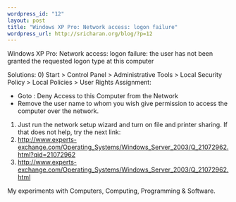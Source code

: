 ```yaml
--- 
wordpress_id: "12"
layout: post
title: "Windows XP Pro: Network access: logon failure"
wordpress_url: http://sricharan.org/blog/?p=12
---
```

Windows XP Pro: Network access: logon failure: the user has not been granted the requested logon type at this computer

Solutions:
0) Start &gt; Control Panel &gt; Administrative Tools &gt; Local Security Policy &gt; Local Policies &gt; User Rights Assignment:
- Goto : Deny Access to this Computer from the Network
- Remove the user name to whom you wish give permission to access the computer over the network.
1) Just run the network setup wizard and turn on file and printer sharing. If that does not help, try the next link:
2) <a href="http://www.experts-exchange.com/Operating_Systems/Windows_Server_2003/Q_21072962.html?qid=21072962">http://www.experts-exchange.com/Operating_Systems/Windows_Server_2003/Q_21072962.html?qid=21072962</a>
3) <a href="http://www.experts-exchange.com/Operating_Systems/Windows_Server_2003/Q_21072962.html">http://www.experts-exchange.com/Operating_Systems/Windows_Server_2003/Q_21072962.html</a>
<div class="blogger-post-footer">My experiments with Computers, Computing, Programming &amp; Software.</div>
